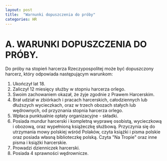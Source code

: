 ```yaml
---
layout: post
title:  "Warnunki dopuszczenia do próby"
categories: HR 
---
```


# A. WARUNKI DOPUSZCZENIA DO PRÓBY.

Do próby na stopień harcerza Rzeczypospolitej może być dopuszczony harcerz,
który odpowiada następującym warunkom:

1. Ukończył lat 18.
1. Zaliczył 12 miesięcy służby w stopniu harcerza orlego.
1. Swoim zachowaniem okazał, że żyje zgodnie z Prawem Harcerskim.
1. Brał udział w zbiórkach i pracach harcerskich, całodziennych lub dłuższych
   wycieczkach, oraz w trzech obozach stałych lub wędrownych, od przyznania
   stopnia harcerza orlego.
1. Wpłaca punktualnie opłaty organizacyjne - składki.
1. Posiada mundur harcerski i kompletną wyprawę osobistą, wycieczkową i
   obozową, oraz wypełnioną książeczkę służbową. Przyczynia się do utrzymania
   mowy polskiej wśród Polaków, czyta książki i pisma polskie oraz posiada
   własną biblioteczkę polską. Czyta "Na Tropie" oraz inne pisma i książki
   harcerskie.
1. Prowadzi dzienniczek harcerski.
1. Posiada 4 sprawności wędrownicze.
